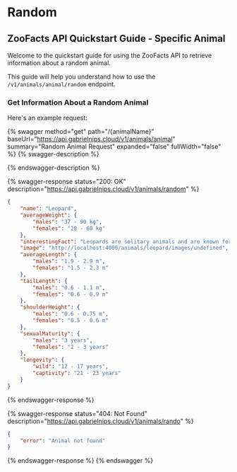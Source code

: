 # Random

## ZooFacts API Quickstart Guide - Specific Animal

Welcome to the quickstart guide for using the ZooFacts API to retrieve information about a random animal.&#x20;

This guide will help you understand how to use the `/v1/animals/animal/random` endpoint.

### Get Information About a Random Animal



Here's an example request:

{% swagger method="get" path="/{animalName}" baseUrl="https://api.gabrielnips.cloud/v1/animals/animal" summary="Random Animal Request" expanded="false" fullWidth="false" %}
{% swagger-description %}

{% endswagger-description %}

{% swagger-response status="200: OK" description="https://api.gabrielnips.cloud/v1/animals/random" %}
```json
{
    "name": "Leopard",
    "averageWeight": {
        "males": "37 - 90 kg",
        "females": "28 - 60 kg"
    },
    "interestingFact": "Leopards are solitary animals and are known for their elusive nature.",
    "image": "http://localhost:4000/animals/leopard/images/undefined",
    "averageLength": {
        "males": "1.9 - 2.9 m",
        "females": "1.5 - 2.3 m"
    },
    "tailLength": {
        "males": "0.6 - 1.1 m",
        "females": "0.6 - 0.9 m"
    },
    "shoulderHeight": {
        "males": "0.6 - 0.75 m",
        "females": "0.5 - 0.6 m"
    },
    "sexualMaturity": {
        "males": "3 years",
        "females": "2 - 3 years"
    },
    "longevity": {
        "wild": "12 - 17 years",
        "captivity": "21 - 23 years"
    }
}
```
{% endswagger-response %}

{% swagger-response status="404: Not Found" description="https://api.gabrielnips.cloud/v1/animals/rando" %}
```json
{
    "error": "Animal not found"
}
```
{% endswagger-response %}
{% endswagger %}
